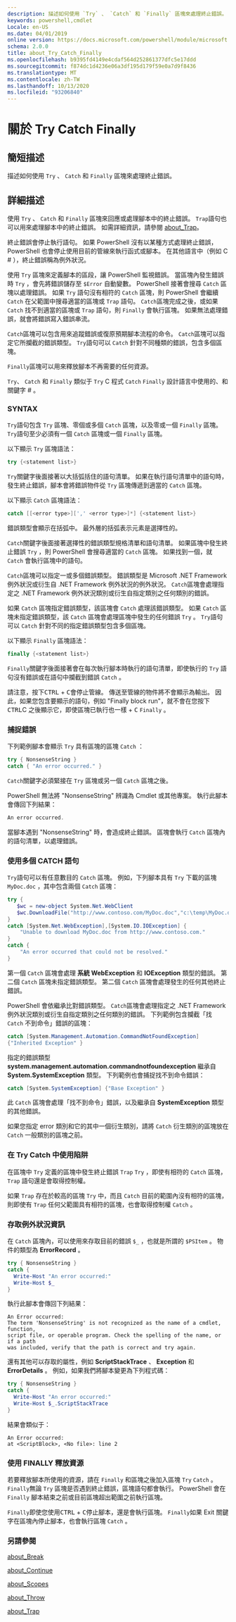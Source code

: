 ```yaml
---
description: 描述如何使用 `Try` 、 `Catch` 和 `Finally` 區塊來處理終止錯誤。
keywords: powershell,cmdlet
Locale: en-US
ms.date: 04/01/2019
online version: https://docs.microsoft.com/powershell/module/microsoft.powershell.core/about/about_try_catch_finally?view=powershell-6&WT.mc_id=ps-gethelp
schema: 2.0.0
title: about_Try_Catch_Finally
ms.openlocfilehash: b9395fd4149e4cdaf564d252861377dfc5e17ddd
ms.sourcegitcommit: f874dc1d4236e06a3df195d179f59e0a7d9f8436
ms.translationtype: MT
ms.contentlocale: zh-TW
ms.lasthandoff: 10/13/2020
ms.locfileid: "93206840"
---
```

# <a name="about-try-catch-finally"></a>關於 Try Catch Finally

## <a name="short-description"></a>簡短描述
描述如何使用 `Try` 、 `Catch` 和 `Finally` 區塊來處理終止錯誤。

## <a name="long-description"></a>詳細描述

使用 `Try` 、 `Catch` 和 `Finally` 區塊來回應或處理腳本中的終止錯誤。 `Trap`語句也可以用來處理腳本中的終止錯誤。 如需詳細資訊，請參閱 [about_Trap](about_Trap.md)。

終止錯誤會停止執行語句。 如果 PowerShell 沒有以某種方式處理終止錯誤，PowerShell 也會停止使用目前的管線來執行函式或腳本。 在其他語言中（例如 C \# ），終止錯誤稱為例外狀況。

使用 `Try` 區塊來定義腳本的區段，讓 PowerShell 監視錯誤。 當區塊內發生錯誤時 `Try` ，會先將錯誤儲存至 `$Error` 自動變數。 PowerShell 接著會搜尋 `Catch` 區塊以處理錯誤。 如果 `Try` 語句沒有相符的 `Catch` 區塊，則 PowerShell 會繼續 `Catch` 在父範圍中搜尋適當的區塊或 `Trap` 語句。 `Catch`區塊完成之後，或如果 `Catch` 找不到適當的區塊或 `Trap` 語句，則 `Finally` 會執行區塊。 如果無法處理錯誤，就會將錯誤寫入錯誤串流。

`Catch`區塊可以包含用來追蹤錯誤或復原預期腳本流程的命令。 `Catch`區塊可以指定它所攔截的錯誤類型。 `Try`語句可以 `Catch` 針對不同種類的錯誤，包含多個區塊。

`Finally`區塊可以用來釋放腳本不再需要的任何資源。

`Try`、 `Catch` 和 `Finally` 類似于 `Try` C 程式 `Catch` `Finally` 設計語言中使用的、和關鍵字 \# 。

### <a name="syntax"></a>SYNTAX

`Try`語句包含 `Try` 區塊、零個或多個 `Catch` 區塊，以及零或一個 `Finally` 區塊。 `Try`語句至少必須有一個 `Catch` 區塊或一個 `Finally` 區塊。

以下顯示 `Try` 區塊語法：

```powershell
try {<statement list>}
```

`Try`關鍵字後面接著以大括弧括住的語句清單。 如果在執行語句清單中的語句時，發生終止錯誤，腳本會將錯誤物件從 `Try` 區塊傳遞到適當的 `Catch` 區塊。

以下顯示 `Catch` 區塊語法：

```powershell
catch [[<error type>][',' <error type>]*] {<statement list>}
```

錯誤類型會顯示在括弧中。 最外層的括弧表示元素是選擇性的。

`Catch`關鍵字後面接著選擇性的錯誤類型規格清單和語句清單。 如果區塊中發生終止錯誤 `Try` ，則 PowerShell 會搜尋適當的 `Catch` 區塊。 如果找到一個，就 `Catch` 會執行區塊中的語句。

`Catch`區塊可以指定一或多個錯誤類型。 錯誤類型是 Microsoft .NET Framework 例外狀況或衍生自 .NET Framework 例外狀況的例外狀況。 `Catch`區塊會處理指定之 .NET Framework 例外狀況類別或衍生自指定類別之任何類別的錯誤。

如果 `Catch` 區塊指定錯誤類型，該區塊會 `Catch` 處理該錯誤類型。 如果 `Catch` 區塊未指定錯誤類型，該 `Catch` 區塊會處理區塊中發生的任何錯誤 `Try` 。 `Try`語句可以 `Catch` 針對不同的指定錯誤類型包含多個區塊。

以下顯示 `Finally` 區塊語法：

```powershell
finally {<statement list>}
```

`Finally`關鍵字後面接著會在每次執行腳本時執行的語句清單，即使執行的 `Try` 語句沒有錯誤或在語句中攔截到錯誤 `Catch` 。

請注意，按下<kbd>CTRL</kbd> + <kbd>C</kbd>會停止管線。 傳送至管線的物件將不會顯示為輸出。 因此，如果您包含要顯示的語句，例如 "Finally block run"，就不會在您按下<kbd>CTRL</kbd>C 之後顯示它，即使區塊已執行也一樣 + <kbd>C</kbd> `Finally` 。

### <a name="catching-errors"></a>捕捉錯誤

下列範例腳本會顯示 `Try` 具有區塊的區塊 `Catch` ：

```powershell
try { NonsenseString }
catch { "An error occurred." }
```

`Catch`關鍵字必須緊接在 `Try` 區塊或另一個 `Catch` 區塊之後。

PowerShell 無法將 "NonsenseString" 辨識為 Cmdlet 或其他專案。
執行此腳本會傳回下列結果：

```powershell
An error occurred.
```

當腳本遇到 "NonsenseString" 時，會造成終止錯誤。 區塊會執行 `Catch` 區塊內的語句清單，以處理錯誤。

### <a name="using-multiple-catch-statements"></a>使用多個 CATCH 語句

`Try`語句可以有任意數目的 `Catch` 區塊。 例如，下列腳本具有 `Try` 下載的區塊 `MyDoc.doc` ，其中包含兩個 `Catch` 區塊：

```powershell
try {
   $wc = new-object System.Net.WebClient
   $wc.DownloadFile("http://www.contoso.com/MyDoc.doc","c:\temp\MyDoc.doc")
}
catch [System.Net.WebException],[System.IO.IOException] {
    "Unable to download MyDoc.doc from http://www.contoso.com."
}
catch {
    "An error occurred that could not be resolved."
}

```

第一個 `Catch` 區塊會處理 **系統 WebException** 和 **IOException** 類型的錯誤。 第二個 `Catch` 區塊未指定錯誤類型。 第二個 `Catch` 區塊會處理發生的任何其他終止錯誤。

PowerShell 會依繼承比對錯誤類型。 `Catch`區塊會處理指定之 .NET Framework 例外狀況類別或衍生自指定類別之任何類別的錯誤。 下列範例包含攔截「找 `Catch` 不到命令」錯誤的區塊：

```powershell
catch [System.Management.Automation.CommandNotFoundException]
{"Inherited Exception" }
```

指定的錯誤類型 **system.management.automation.commandnotfoundexception** 繼承自 **System.SystemException** 類型。 下列範例也會捕捉找不到命令錯誤：

```powershell
catch [System.SystemException] {"Base Exception" }
```

此 `Catch` 區塊會處理「找不到命令」錯誤，以及繼承自 **SystemException** 類型的其他錯誤。

如果您指定 error 類別和它的其中一個衍生類別，請將 `Catch` 衍生類別的區塊放在 `Catch` 一般類別的區塊之前。

### <a name="using-traps-in-a-try-catch"></a>在 Try Catch 中使用陷阱

在區塊中 `Try` 定義的區塊中發生終止錯誤 `Trap` `Try` ，即使有相符的 `Catch` 區塊， `Trap` 語句還是會取得控制權。

如果 `Trap` 存在於較高的區塊 `Try` 中，而且 `Catch` 目前的範圍內沒有相符的區塊，則即使有 `Trap` 任何父範圍具有相符的區塊，也會取得控制權 `Catch` 。

### <a name="accessing-exception-information"></a>存取例外狀況資訊

在 `Catch` 區塊內，可以使用來存取目前的錯誤 `$_` ，也就是所謂的 `$PSItem` 。 物件的類型為 **ErrorRecord** 。

```powershell
try { NonsenseString }
catch {
  Write-Host "An error occurred:"
  Write-Host $_
}
```

執行此腳本會傳回下列結果：

```Output
An Error occurred:
The term 'NonsenseString' is not recognized as the name of a cmdlet, function,
script file, or operable program. Check the spelling of the name, or if a path
was included, verify that the path is correct and try again.
```

還有其他可以存取的屬性，例如 **ScriptStackTrace** 、 **Exception** 和 **ErrorDetails** 。  例如，如果我們將腳本變更為下列程式碼：

```powershell
try { NonsenseString }
catch {
  Write-Host "An error occurred:"
  Write-Host $_.ScriptStackTrace
}
```

結果會類似于：

```
An Error occurred:
at <ScriptBlock>, <No file>: line 2
```

### <a name="freeing-resources-by-using-finally"></a>使用 FINALLY 釋放資源

若要釋放腳本所使用的資源，請在 `Finally` 和區塊之後加入區塊 `Try` `Catch` 。 `Finally`無論 `Try` 區塊是否遇到終止錯誤，區塊語句都會執行。 PowerShell 會在 `Finally` 腳本結束之前或目前區塊超出範圍之前執行區塊。

`Finally`即使您使用<kbd>CTRL</kbd> + <kbd>C</kbd>停止腳本，還是會執行區塊。 `Finally`如果 Exit 關鍵字在區塊內停止腳本，也會執行區塊 `Catch` 。

### <a name="see-also"></a>另請參閱

[about_Break](about_Break.md)

[about_Continue](about_Continue.md)

[about_Scopes](about_Scopes.md)

[about_Throw](about_Throw.md)

[about_Trap](about_Trap.md)
